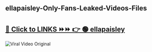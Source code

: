 
 ## ellapaisley-Only-Fans-Leaked-Videos-Files

# <h2><a href="https://mediaupload.pro?ellapaisley">🔗 Click to LINKS ⏩⏩ 👉 🟢 ellapaisley </a></h2>

<a href="https://mediaupload.pro?ellapaisley" rel="nofollow" data-target="animated-image.originalLink"><img src="https://i.ibb.co.com/xMMVF88/686577567.gif" alt="Viral Video Original" style="max-width: 100%; display: inline-block;" data-target="animated-image.originalImage"></a>